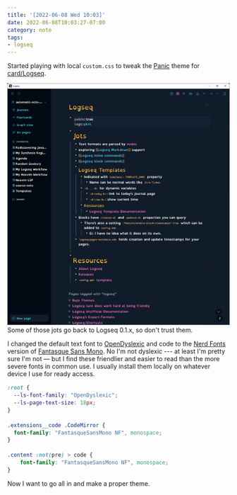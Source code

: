 ```yaml
---
title: '[2022-06-08 Wed 10:03]'
date: 2022-06-08T10:03:27-07:00
category: note
tags:
- logseq
---
```


Started playing with local `custom.css` to tweak the [Panic](https://github.com/sokirill/logseq-panic-theme) theme for [card/Logseq](../../../card/Logseq.md).

![attachments/img/logseq-custom-panic-2022-06-08.png](../../../attachments/img/logseq-custom-panic-2022-06-08.png)
Some of those jots go back to Logseq 0.1.x, so don't trust them.

<!--more-->

I changed the default text font to [OpenDyslexic](https://opendyslexic.org) and code to the [Nerd Fonts](https://www.nerdfonts.com) version of [Fantasque Sans Mono](https://github.com/belluzj/fantasque-sans). No I'm not dyslexic --- at least I'm pretty sure I'm not — but I find these friendlier and easier to read than the more severe fonts in common use. I usually install them locally on whatever device I use for ready access.

````css
:root {
  --ls-font-family: "OpenDyslexic";
  --ls-page-text-size: 18px;
}

.extensions__code .CodeMirror {
  font-family: "FantasqueSansMono NF", monospace;
}

.content :not(pre) > code {
    font-family: "FantasqueSansMono NF", monospace;
}
````

Now I want to go all in and make a proper theme.
